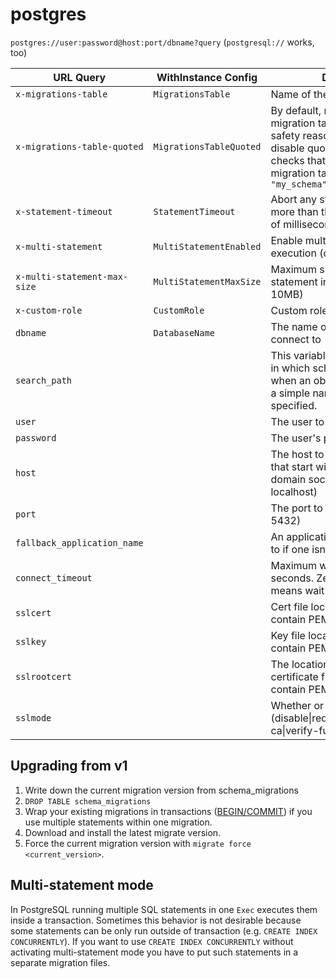 # postgres

`postgres://user:password@host:port/dbname?query` (`postgresql://` works, too)

| URL Query                    | WithInstance Config     | Description                                                                                                                                                                                                           |
|------------------------------|-------------------------|-----------------------------------------------------------------------------------------------------------------------------------------------------------------------------------------------------------------------|
| `x-migrations-table`         | `MigrationsTable`       | Name of the migrations table                                                                                                                                                                                          |
| `x-migrations-table-quoted`  | `MigrationsTableQuoted` | By default, migrate quotes the migration table for SQL injection safety reasons. This option disable quoting and naively checks that you have quoted the migration table name. e.g. `"my_schema"."schema_migrations"` |
| `x-statement-timeout`        | `StatementTimeout`      | Abort any statement that takes more than the specified number of milliseconds                                                                                                                                         |
| `x-multi-statement`          | `MultiStatementEnabled` | Enable multi-statement execution (default: false)                                                                                                                                                                     |
| `x-multi-statement-max-size` | `MultiStatementMaxSize` | Maximum size of single statement in bytes (default: 10MB)                                                                                                                                                             |
| `x-custom-role`              | `CustomRole`            | Custom role to use for migrations                                                                                                                                                                                     |
| `dbname`                     | `DatabaseName`          | The name of the database to connect to                                                                                                                                                                                |
| `search_path`                |                         | This variable specifies the order in which schemas are searched when an object is referenced by a simple name with no schema specified.                                                                               |
| `user`                       |                         | The user to sign in as                                                                                                                                                                                                |
| `password`                   |                         | The user's password                                                                                                                                                                                                   | 
| `host`                       |                         | The host to connect to. Values that start with / are for unix domain sockets. (default is localhost)                                                                                                                  |
| `port`                       |                         | The port to bind to. (default is 5432)                                                                                                                                                                                |
| `fallback_application_name`  |                         | An application_name to fall back to if one isn't provided.                                                                                                                                                            |
| `connect_timeout`            |                         | Maximum wait for connection, in seconds. Zero or not specified means wait indefinitely.                                                                                                                               |
| `sslcert`                    |                         | Cert file location. The file must contain PEM encoded data.                                                                                                                                                           |
| `sslkey`                     |                         | Key file location. The file must contain PEM encoded data.                                                                                                                                                            |
| `sslrootcert`                |                         | The location of the root certificate file. The file must contain PEM encoded data.                                                                                                                                    | 
| `sslmode`                    |                         | Whether or not to use SSL (disable\|require\|verify-ca\|verify-full)                                                                                                                                                  |

## Upgrading from v1

1. Write down the current migration version from schema_migrations
1. `DROP TABLE schema_migrations`
2. Wrap your existing migrations in
   transactions ([BEGIN/COMMIT](https://www.postgresql.org/docs/current/static/transaction-iso.html)) if you use
   multiple statements within one migration.
3. Download and install the latest migrate version.
4. Force the current migration version with `migrate force <current_version>`.

## Multi-statement mode

In PostgreSQL running multiple SQL statements in one `Exec` executes them inside a transaction. Sometimes this
behavior is not desirable because some statements can be only run outside of transaction (e.g.
`CREATE INDEX CONCURRENTLY`). If you want to use `CREATE INDEX CONCURRENTLY` without activating multi-statement mode
you have to put such statements in a separate migration files.
